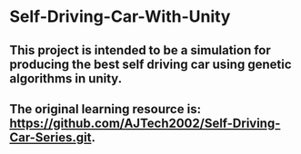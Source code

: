 # Self-Driving-Car-With-Unity
## This project is intended to be a simulation for producing the best self driving car using genetic algorithms in unity.
## The original learning resource is: https://github.com/AJTech2002/Self-Driving-Car-Series.git.
